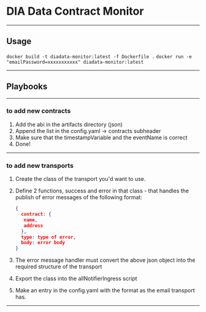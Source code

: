 # DIA Data Contract Monitor

---

## Usage

`docker build -t diadata-monitor:latest -f Dockerfile .`
`docker run -e "emailPassword=xxxxxxxxxxx" diadata-monitor:latest`

---

## Playbooks

---

### to add new contracts

1. Add the abi in the artifacts directory (json)
2. Append the list in the config.yaml -> contracts subheader
3. Make sure that the timestampVariable and the eventName is correct
4. Done!

---

### to add new transports

1. Create the class of the transport you'd want to use.
2. Define 2 functions, success and error in that class - that handles the publish of error messages of the following format:

   ```json
   {
     contract: {
      name,
      address
     },
     type: type of error,
     body: error body
   }
   ```

3. The error message handler must convert the above json object into the required structure of the transport
4. Export the class into the allNotifierIngress script
5. Make an entry in the config.yaml with the format as the email transport has.

---
